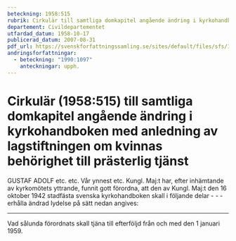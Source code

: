 ```yaml
---
beteckning: 1958:515
rubrik: Cirkulär till samtliga domkapitel angående ändring i kyrkohandboken med anledning av lagstiftningen om kvinnas behörighet till prästerlig tjänst
departement: Civildepartementet
utfardad_datum: 1958-10-17
publicerad_datum: 2007-08-31
pdf_url: https://svenskforfattningssamling.se/sites/default/files/sfs/1958-10/SFS1958-515.pdf
andringsforfattningar:
  - beteckning: "1990:1097"
    anteckningar: upph.
---
```


# Cirkulär (1958:515) till samtliga domkapitel angående ändring i kyrkohandboken med anledning av lagstiftningen om kvinnas behörighet till prästerlig tjänst

GUSTAF ADOLF etc. etc. Vår ynnest etc. Kungl. Maj:t har, efter inhämtande av kyrkomötets yttrande, funnit gott förordna, att den av Kungl. Maj:t den 16 oktober 1942 stadfästa svenska kyrkohandboken skall i följande delar - - - erhålla ändrad lydelse på sätt nedan angives:

- - - - - - - - - - - - - - - - - - - - - - - - - - - - - - - - - - - -

Vad sålunda förordnats skall tjäna till efterföljd från och med den 1 januari 1959.